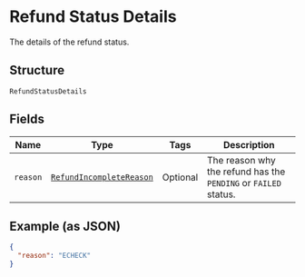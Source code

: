 
# Refund Status Details

The details of the refund status.

## Structure

`RefundStatusDetails`

## Fields

| Name | Type | Tags | Description |
|  --- | --- | --- | --- |
| `reason` | [`RefundIncompleteReason`](../../doc/models/refund-incomplete-reason.md) | Optional | The reason why the refund has the `PENDING` or `FAILED` status. |

## Example (as JSON)

```json
{
  "reason": "ECHECK"
}
```

